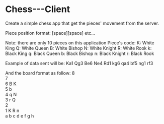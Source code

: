 # Chess---Client
Create a simple chess app that get the pieces' movement from the server.


Piece position format: <piece code><horizontal position><vertical position>[space]<piece code><horizontal position><vertical position>[space]<piece code><horizontal position><vertical position> etc...

Note: there are only 10 pieces on this application
Piece's code:
K: White King
Q: White Queen
B: White Bishop
N: White Knight
R: White Rook
k: Black King
q: Black Queen
b: Black Bishop
n: Black Knight
r: Black Rook

Example of data sent will be:
Ka1 Qg3 Be6 Ne4 Rd1 kg6 qa4 bf5 ng1 rf3


And the board format as follow:
8 <br />
7<br />
6         B   K <br />
5           b <br />
4 q       N <br />
3           r Q <br />
2 <br />
1 K     R     n <br />
  a b c d e f g h <br />
